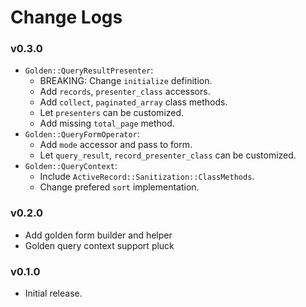# Change Logs

### v0.3.0

* `Golden::QueryResultPresenter`:
  * BREAKING: Change `initialize` definition.
  * Add `records`, `presenter_class` accessors.
  * Add `collect`, `paginated_array` class methods.
  * Let `presenters` can be customized.
  * Add missing `total_page` method.
* `Golden::QueryFormOperator`:
  * Add `mode` accessor and pass to form.
  * Let `query_result`, `record_presenter_class` can be customized.
* `Golden::QueryContext`:
  * Include `ActiveRecord::Sanitization::ClassMethods`.
  * Change prefered `sort` implementation.

### v0.2.0

* Add golden form builder and helper
* Golden query context support pluck

### v0.1.0

* Initial release.
